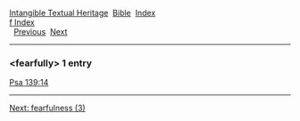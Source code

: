 [Intangible Textual Heritage](../../index)  [Bible](../index) 
[Index](index)   
[f Index](_f_)  
  [Previous](c04131)  [Next](c04133) 

------------------------------------------------------------------------

### &lt;fearfully&gt; 1 entry

[Psa 139:14](../kjv/psa139.htm#014)  

------------------------------------------------------------------------

[Next: fearfulness (3)](c04133)
